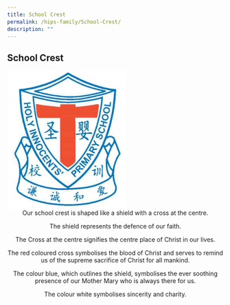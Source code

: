 ```yaml
---
title: School Crest
permalink: /hips-family/School-Crest/
description: ""
---
```

## School Crest

<img style="width: 55%;" src="/images/School%20Crest.jpeg" align = "center" /> 

<center> Our school crest is shaped like a shield with a cross at the centre.

<br>

The shield represents the defence of our faith.

  

The Cross at the centre signifies the centre place of Christ in our lives.

  

The red coloured cross symbolises the blood of Christ and serves to remind us of the supreme sacrifice of Christ for all mankind.

  

The colour blue, which outlines the shield, symbolises the ever soothing presence of our Mother Mary who is always there for us.

  

The colour white symbolises sincerity and charity.</center>

